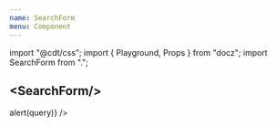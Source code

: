 ```yaml
---
name: SearchForm
menu: Component
---
```

import "@cdt/css";
import { Playground, Props } from "docz";
import SearchForm from ".";

## \<SearchForm/\>

<Playground>
  <SearchForm
    placeholder="Comment puis-je vous aider ?"
    onSubmit={query => alert(query)}
  />
</Playground>

<Props of={SearchForm} />

